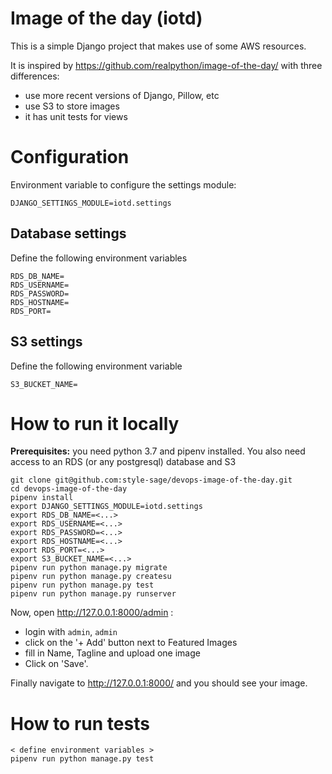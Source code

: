 # Image of the day (iotd)

This is a simple Django project that makes use of some AWS resources.

It is inspired by https://github.com/realpython/image-of-the-day/ with three differences:
* use more recent versions of Django, Pillow, etc
* use S3 to store images
* it has unit tests for views


# Configuration

Environment variable to configure the settings module:
```
DJANGO_SETTINGS_MODULE=iotd.settings
```

## Database settings
Define the following environment variables
```
RDS_DB_NAME=
RDS_USERNAME=
RDS_PASSWORD=
RDS_HOSTNAME=
RDS_PORT=
```

## S3 settings
Define the following environment variable
```
S3_BUCKET_NAME=
```


# How to run it locally

**Prerequisites:** you need python 3.7 and pipenv installed. You also need access to an RDS (or any postgresql) database and S3

```
git clone git@github.com:style-sage/devops-image-of-the-day.git
cd devops-image-of-the-day
pipenv install
export DJANGO_SETTINGS_MODULE=iotd.settings
export RDS_DB_NAME=<...>
export RDS_USERNAME=<...>
export RDS_PASSWORD=<...>
export RDS_HOSTNAME=<...>
export RDS_PORT=<...>
export S3_BUCKET_NAME=<...>
pipenv run python manage.py migrate
pipenv run python manage.py createsu
pipenv run python manage.py test
pipenv run python manage.py runserver
```

Now, open http://127.0.0.1:8000/admin :
* login with `admin`, `admin`
* click on the '+ Add' button next to Featured Images
* fill in Name, Tagline and upload one image
* Click on 'Save'.

Finally navigate to http://127.0.0.1:8000/ and you should see your image.

# How to run tests
```
< define environment variables >
pipenv run python manage.py test
```
